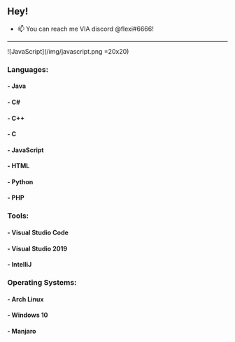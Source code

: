 ## Hey!

- 📫 You can reach me VIA discord @flexi#6666!
  
 ---

![JavaScript](/img/javascript.png =20x20)
### Languages:

#### - Java
#### - C#
#### - C++
#### - C
#### - JavaScript
#### - HTML
#### - Python
#### - PHP

### Tools:

#### - Visual Studio Code 
#### - Visual Studio 2019
#### - IntelliJ

### Operating Systems:
#### - Arch Linux
#### - Windows 10
#### - Manjaro
